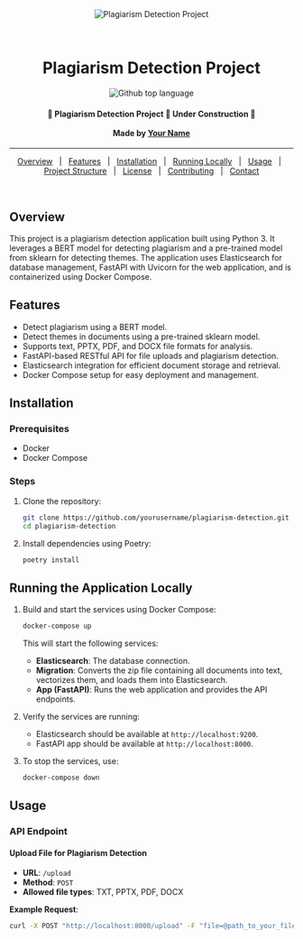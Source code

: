 <div align="center" id="top"> 
  <img src="./image.jpeg" alt="Plagiarism Detection Project" />

  &#xa0;

  <!-- <a href="https://plagiarismdetectionapp.netlify.app">Demo</a> -->
</div>

<h1 align="center">Plagiarism Detection Project</h1>

<p align="center">
  <img alt="Github top language" src="https://img.shields.io/github/languages/top/yourusername/plagiarism-detection?color=56BEB8">
</p>

<!-- Status -->

<h4 align="center"> 
	🚧 Plagiarism Detection Project 🚀 Under Construction 🚧<br><br>
  Made by <a href="https://github.com/yourusername" target="_blank">Your Name</a>
</h4> 

<hr>

<p align="center">
  <a href="#overview">Overview</a> &#xa0; | &#xa0; 
  <a href="#features">Features</a> &#xa0; | &#xa0;
  <a href="#installation">Installation</a> &#xa0; | &#xa0;
  <a href="#running-the-application-locally">Running Locally</a> &#xa0; | &#xa0;
  <a href="#usage">Usage</a> &#xa0; | &#xa0;
  <a href="#project-structure">Project Structure</a> &#xa0; | &#xa0;
  <a href="#license">License</a> &#xa0; | &#xa0;
  <a href="#contributing">Contributing</a> &#xa0; | &#xa0;
  <a href="#contact">Contact</a> 
</p>

<br>

## Overview

This project is a plagiarism detection application built using Python 3. It leverages a BERT model for detecting plagiarism and a pre-trained model from sklearn for detecting themes. The application uses Elasticsearch for database management, FastAPI with Uvicorn for the web application, and is containerized using Docker Compose.

## Features

- Detect plagiarism using a BERT model.
- Detect themes in documents using a pre-trained sklearn model.
- Supports text, PPTX, PDF, and DOCX file formats for analysis.
- FastAPI-based RESTful API for file uploads and plagiarism detection.
- Elasticsearch integration for efficient document storage and retrieval.
- Docker Compose setup for easy deployment and management.

## Installation

### Prerequisites

- Docker
- Docker Compose

### Steps

1. Clone the repository:

    ```bash
    git clone https://github.com/yourusername/plagiarism-detection.git
    cd plagiarism-detection
    ```

2. Install dependencies using Poetry:

    ```bash
    poetry install
    ```

## Running the Application Locally

1. Build and start the services using Docker Compose:

    ```bash
    docker-compose up
    ```

   This will start the following services:
   - **Elasticsearch**: The database connection.
   - **Migration**: Converts the zip file containing all documents into text, vectorizes them, and loads them into Elasticsearch.
   - **App (FastAPI)**: Runs the web application and provides the API endpoints.

2. Verify the services are running:

   - Elasticsearch should be available at `http://localhost:9200`.
   - FastAPI app should be available at `http://localhost:8000`.

3. To stop the services, use:

    ```bash
    docker-compose down
    ```

## Usage

### API Endpoint

#### Upload File for Plagiarism Detection

- **URL**: `/upload`
- **Method**: `POST`
- **Allowed file types**: TXT, PPTX, PDF, DOCX

**Example Request**:

```bash
curl -X POST "http://localhost:8000/upload" -F "file=@path_to_your_file"

